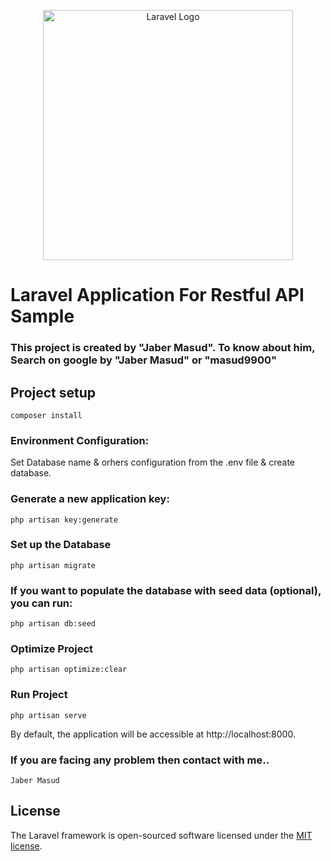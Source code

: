 <p align="center"><a href="https://laravel.com" target="_blank"><img src="https://raw.githubusercontent.com/laravel/art/master/logo-lockup/5%20SVG/2%20CMYK/1%20Full%20Color/laravel-logolockup-cmyk-red.svg" width="400" alt="Laravel Logo"></a></p>

# Laravel Application For Restful API Sample
<h3> This project is created by "Jaber Masud". To know about him, Search on google by "Jaber Masud" or "masud9900" </h3>

## Project setup
```
composer install
```

### Environment Configuration:
Set Database name & orhers configuration from the .env file & create database.

### Generate a new application key:
```
php artisan key:generate
```

### Set up the Database
```
php artisan migrate
```

### If you want to populate the database with seed data (optional), you can run:
```
php artisan db:seed
```

### Optimize Project
```
php artisan optimize:clear
```

### Run Project
```
php artisan serve
```

By default, the application will be accessible at http://localhost:8000.

### If you are facing any problem then contact with me..
```
Jaber Masud
```
## License

The Laravel framework is open-sourced software licensed under the [MIT license](https://opensource.org/licenses/MIT).


